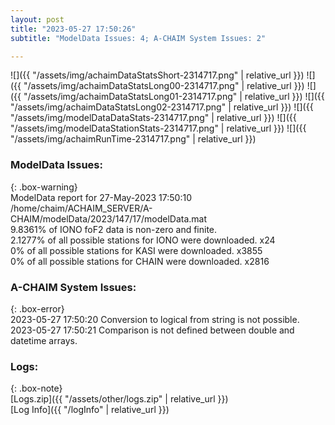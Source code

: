 ```yaml
---
layout: post
title: "2023-05-27 17:50:26"
subtitle: "ModelData Issues: 4; A-CHAIM System Issues: 2"

---
```


![]({{ "/assets/img/achaimDataStatsShort-2314717.png" | relative_url }})
![]({{ "/assets/img/achaimDataStatsLong00-2314717.png" | relative_url }})
![]({{ "/assets/img/achaimDataStatsLong01-2314717.png" | relative_url }})
![]({{ "/assets/img/achaimDataStatsLong02-2314717.png" | relative_url }})
![]({{ "/assets/img/modelDataDataStats-2314717.png" | relative_url }})
![]({{ "/assets/img/modelDataStationStats-2314717.png" | relative_url }})
![]({{ "/assets/img/achaimRunTime-2314717.png" | relative_url }})


### ModelData Issues:  
  
{: .box-warning}  
 ModelData report for 27-May-2023 17:50:10   
 /home/chaim/ACHAIM_SERVER/A-CHAIM/modelData/2023/147/17/modelData.mat   
 9.8361% of IONO foF2 data is non-zero and finite.   
 2.1277% of all possible stations for IONO were downloaded. x24   
 0% of all possible stations for KASI were downloaded. x3855   
 0% of all possible stations for CHAIN were downloaded. x2816   
  
### A-CHAIM System Issues:  
  
{: .box-error}  
2023-05-27 17:50:20 Conversion to logical from string is not possible.  
2023-05-27 17:50:21 Comparison is not defined between double and datetime arrays.  

### Logs:  
  
{: .box-note}  
[Logs.zip]({{ "/assets/other/logs.zip" | relative_url }})  
[Log Info]({{ "/logInfo" | relative_url }})  
